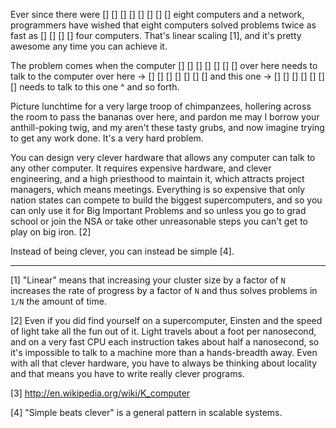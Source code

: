 


Ever since there were        [] [] [] [] 
                             [] [] [] [] eight computers and a network, 
programmers have wished that eight computers solved problems 
            twice as fast as [] [] [] [] four computers. That's linear scaling [1], and it's pretty awesome any time you can achieve it.

The problem comes when the computer
                  [] [] [] [] [] [] [] over here needs to talk to the computer
     over here -> [] [] [] [] [] [] [] 
  and this one -> [] [] [] [] [] [] [] 
       needs to talk to this one ^ 
and so forth. 

Picture lunchtime for a very large troop of chimpanzees, hollering across the room to pass the bananas over here, and pardon me may I borrow your anthill-poking twig, and my aren't these tasty grubs, and now imagine trying to get any work done. It's a very hard problem. 

You can design very clever hardware that allows any computer can talk to any other computer. It requires expensive hardware, and clever engineering, and a high priesthood to maintain it, which attracts project managers, which means meetings. Everything is so expensive that only nation states can compete to build the biggest supercomputers, and so you can only use it for Big Important Problems and so unless you go to grad school or join the NSA or take other unreasonable steps you can't get to play on big iron. [2]

Instead of being clever, you can instead be simple [4]. 






__________________________________________________________________________

[1] "Linear" means that increasing your cluster size by a factor of `N` increases the rate of progress by a factor of `N` and thus solves problems in `1/N` the amount of time. 


[2] Even if you did find yourself on a supercomputer, Einsten and the speed of light take all the fun out of it. Light travels about a foot per nanosecond, and on a very fast CPU each instruction takes about half a nanosecond, so it's impossible to talk to a machine more than a hands-breadth away. Even with all that clever hardware, you have to always be thinking about locality and that means you have to write really clever programs.

[3] http://en.wikipedia.org/wiki/K_computer

[4] "Simple beats clever" is a general pattern in scalable systems.